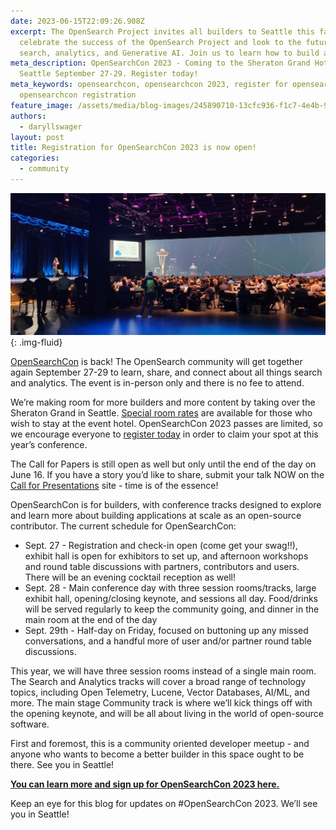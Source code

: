 ```yaml
---
date: 2023-06-15T22:09:26.908Z
excerpt: The OpenSearch Project invites all builders to Seattle this fall, to
  celebrate the success of the OpenSearch Project and look to the future of
  search, analytics, and Generative AI. Join us to learn how to build at scale!
meta_description: OpenSearchCon 2023 - Coming to the Sheraton Grand Hotel in
  Seattle September 27-29. Register today!
meta_keywords: opensearchcon, opensearchcon 2023, register for opensearchcon,
  opensearchcon registration
feature_image: /assets/media/blog-images/245890710-13cfc936-f1c7-4e4b-91c5-9927af4a05e2.jpg
authors:
  - daryllswager
layout: post
title: Registration for OpenSearchCon 2023 is now open!
categories:
  - community
---
```

![opensearchcon 2022 stage](/assets/media/blog-images/245890710-13cfc936-f1c7-4e4b-91c5-9927af4a05e2.jpg "Laysa Uchoa giving her keynote speech at OpenSearconCon 2022"){: .img-fluid}


[OpenSearchCon](https://opensearchcon2023.splashthat.com/) is back! The OpenSearch community will get together again September 27-29 to learn, share, and connect about all things search and analytics. The event is in-person only and there is no fee to attend.

We’re making room for more builders and more content by taking over the Sheraton Grand in Seattle. [Special room rates](https://book.passkey.com/event/50584019/owner/346/home) are available for those who wish to stay at the event hotel. OpenSearchCon 2023 passes are limited, so we encourage everyone to [register today](https://opensearchcon2023.splashthat.com/) in order to claim your spot at this year’s conference.

The Call for Papers is still open as well but only until the end of the day on June 16. If you have a story you’d like to share, submit your talk NOW on the [Call for Presentations](https://airtable.com/shrVZLtXJ2d1cI6pT) site - time is of the essence!

OpenSearchCon is for builders, with conference tracks designed to explore and learn more about building applications at scale as an open-source contributor. The current schedule for OpenSearchCon:

* Sept. 27 - Registration and check-in open (come get your swag!!), exhibit hall is open for exhibitors to set up, and afternoon workshops and round table discussions with partners, contributors and users. There will be an evening cocktail reception as well!
* Sept. 28 - Main conference day with three session rooms/tracks, large exhibit hall, opening/closing keynote, and sessions all day. Food/drinks will be served regularly to keep the community going, and dinner in the main room at the end of the day
* Sept. 29th - Half-day on Friday, focused on buttoning up any missed conversations, and a handful more of user and/or partner round table discussions.

This year, we will have three session rooms instead of a single main room. The Search and Analytics tracks will cover a broad range of technology topics, including Open Telemetry, Lucene, Vector Databases, AI/ML, and more. The main stage Community track is where we’ll kick things off with the opening keynote, and will be all about living in the world of open-source software.

First and foremost, this is a community oriented developer meetup - and anyone who wants to become a better builder in this space ought to be there. See you in Seattle!

**[You can learn more and sign up for OpenSearchCon 2023 here.](https://opensearchcon2023.splashthat.com/)**

Keep an eye for this blog for updates on #OpenSearchCon 2023. We’ll see you in Seattle!